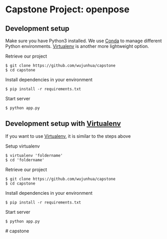 # Capstone Project: openpose

## Development setup

Make sure you have Python3 installed. We use [Conda](http://conda.pydata.org/docs/index.html) to manage different Python environments. [Virtualenv](https://virtualenv.pypa.io/en/stable/) is another more lightweight option.

Retrieve our project
```
$ git clone https://github.com/wujunhua/capstone
$ cd capstone
```

Install dependencies in your environment
```
$ pip install -r requirements.txt
```

Start server
```
$ python app.py
```

## Development setup with [Virtualenv](https://virtualenv.pypa.io/en/stable/)
If you want to use [Virtualenv](https://virtualenv.pypa.io/en/stable/), it is similar to the steps above

Setup virtualenv
```
$ virtualenv 'foldername'
$ cd 'foldername'
```

Retrieve our project
```
$ git clone https://github.com/wujunhua/capstone
$ cd capstone
```

Install dependencies in your environment
```
$ pip install -r requirements.txt
```

Start server
```
$ python app.py
```
#   c a p s t o n e  
 